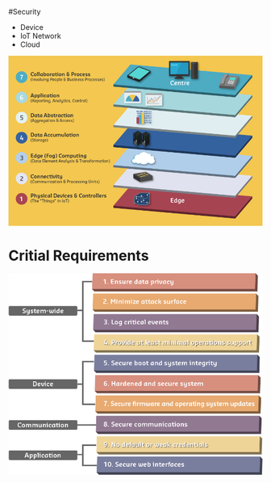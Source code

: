 #Security
* Device
* IoT Network
* Cloud

![Layers](/Images/Security/Layers.png)


# Critial Requirements

![Cisco](/Images/Security/CriticalRequirements.png)